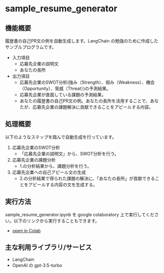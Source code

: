 # sample_resume_generator

## 機能概要

履歴書の自己PR文の例を自動生成します。LangChain の勉強のために作成したサンプルプログラムです。
- 入力項目
  - 応募先企業の説明文
  - あなたの長所
- 出力項目
  - 応募先企業のSWOT分析(強み（Strength）、弱み（Weakness）、機会（Opportunity）、脅威（Threat）)の予測結果。
  - 応募先企業が直面している課題の予測結果。
  - あなたの履歴書の自己PR文の例。あなたの長所を活用することで、あなたが、応募先企業の課題解決に貢献できることをアピールする内容。

## 処理概要

以下のようなステップを踏んで自動生成を行っています。

1. 応募先企業のSWOT分析
    - 「応募先企業の説明文」から、SWOT分析を行う。
2. 応募先企業の課題分析
    - 1.の分析結果から、課題分析を行う。
3. 応募先企業への自己アピール文の生成
    - 2.の分析結果で得られた課題の解決に、「あなたの長所」が貢献できることをアピールする内容の文を生成する。

## 実行方法

sample_resume_generator.ipynb を google colaboratory 上で実行してください。以下のリンクから実行することもできます。
- [open in Colab](https://colab.research.google.com/github/kagiya00/sample_resume_generator/blob/main/sample_resume_generator.ipynb)

## 主な利用ライブラリ/サービス

- LangChain
- OpenAI の gpt-3.5-turbo
